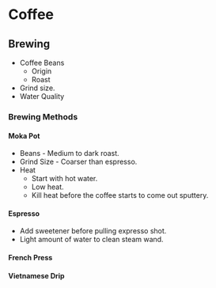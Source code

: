 # Coffee

## Brewing

- Coffee Beans
  - Origin
  - Roast
- Grind size.
- Water Quality

### Brewing Methods

#### Moka Pot

- Beans - Medium to dark roast.
- Grind Size - Coarser than espresso.
- Heat
  - Start with hot water.
  - Low heat.
  - Kill heat before the coffee starts to come out sputtery.

#### Espresso

- Add sweetener before pulling expresso shot.
- Light amount of water to clean steam wand.

#### French Press

#### Vietnamese Drip
